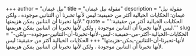 +++
author = "نيل غيمان"
title = "مقولة نيل غيمان"
description = "مقولة نيل غيمان: الحكايات الخيالية أكثر من حقيقية: ليس لأنها تخبرنا أن التنانين موجودة ، ولكن لأنها تخبرنا أن التنانين يمكن هزيمتها."
quote = '''الحكايات الخيالية أكثر من حقيقية: ليس لأنها تخبرنا أن التنانين موجودة ، ولكن لأنها تخبرنا أن التنانين يمكن هزيمتها.'''
slug = "الحكايات-الخيالية-أكثر-من-حقيقية:-ليس-لأنها-تخبرنا-أن-التنانين-موجودة--ولكن-لأنها-تخبرنا-أن-التنانين-يمكن-هزيمتها"
+++
الحكايات الخيالية أكثر من حقيقية: ليس لأنها تخبرنا أن التنانين موجودة ، ولكن لأنها تخبرنا أن التنانين يمكن هزيمتها.
